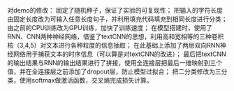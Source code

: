 对demo的修改：
固定了随机种子，保证了实验的可复现性；
把输入的字符长度由固定长度改为可输入任意长度句子，并利用填充代码填充到相同长度进行分类；
由之前的CPU训练改为GPU训练，加快了训练速度；
在模型搭建时，使用了RNN、CNN两种神经网络，借鉴了textCNN的思想，利用高和宽相等的三种卷积核（3,4,5）对文本进行各种粒度的信息抽取；
在此基础上添加了两层双向RNN神经网络用于捕获文本的时序信息（可以算是对textCNN的改进）；
最后把textCNN的输出结果与RNN的输出结果进行了拼接，使用全连接层把最后一维映射到三个值，并在全连接层之前添加了dropout层，防止模型过拟合；
把二分类修改为三分类，使用softmax做激活函数，交叉熵完成损失计算。
